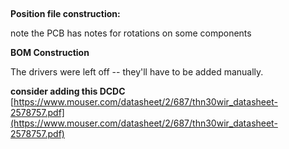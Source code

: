 ##
**Position file construction:**

note the PCB has notes for rotations on some components

**BOM Construction**

The drivers were left off -- they'll have to be added manually.

**consider adding this DCDC**
[https://www.mouser.com/datasheet/2/687/thn30wir_datasheet-2578757.pdf](https://www.mouser.com/datasheet/2/687/thn30wir_datasheet-2578757.pdf)
